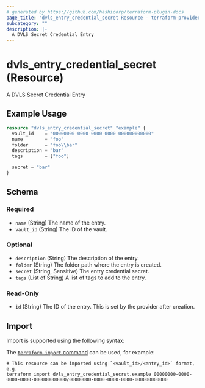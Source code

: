 ```yaml
---
# generated by https://github.com/hashicorp/terraform-plugin-docs
page_title: "dvls_entry_credential_secret Resource - terraform-provider-dvls"
subcategory: ""
description: |-
  A DVLS Secret Credential Entry
---
```


# dvls_entry_credential_secret (Resource)

A DVLS Secret Credential Entry

## Example Usage

```terraform
resource "dvls_entry_credential_secret" "example" {
  vault_id    = "00000000-0000-0000-0000-000000000000"
  name        = "foo"
  folder      = "foo\\bar"
  description = "bar"
  tags        = ["foo"]

  secret = "bar"
}
```

<!-- schema generated by tfplugindocs -->
## Schema

### Required

- `name` (String) The name of the entry.
- `vault_id` (String) The ID of the vault.

### Optional

- `description` (String) The description of the entry.
- `folder` (String) The folder path where the entry is created.
- `secret` (String, Sensitive) The entry credential secret.
- `tags` (List of String) A list of tags to add to the entry.

### Read-Only

- `id` (String) The ID of the entry. This is set by the provider after creation.

## Import

Import is supported using the following syntax:

The [`terraform import` command](https://developer.hashicorp.com/terraform/cli/commands/import) can be used, for example:

```shell
# This resource can be imported using `<vault_id>/<entry_id>` format, e.g.
terraform import dvls_entry_credential_secret.example 00000000-0000-0000-0000-000000000000/00000000-0000-0000-0000-000000000000
```
